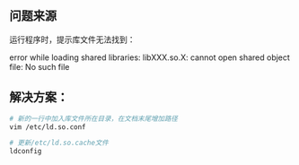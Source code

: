 ## 问题来源

运行程序时，提示库文件无法找到：

error while loading shared libraries: libXXX.so.X: cannot open shared object file: No such file

## 解决方案：

```bash
# 新的一行中加入库文件所在目录，在文档末尾增加路径
vim /etc/ld.so.conf

# 更新/etc/ld.so.cache文件
ldconfig
```
